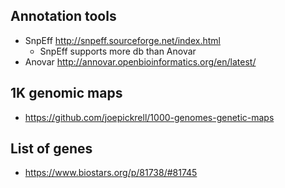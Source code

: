 
## Annotation tools

* SnpEff http://snpeff.sourceforge.net/index.html
    * SnpEff supports more db than Anovar
* Anovar http://annovar.openbioinformatics.org/en/latest/

## 1K genomic maps

* https://github.com/joepickrell/1000-genomes-genetic-maps

## List of genes

* https://www.biostars.org/p/81738/#81745
